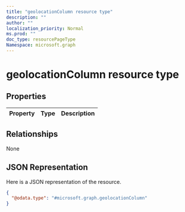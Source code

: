 ```yaml
---
title: "geolocationColumn resource type"
description: ""
author: ""
localization_priority: Normal
ms.prod: ""
doc_type: resourcePageType
Namespace: microsoft.graph
---
```



# geolocationColumn resource type



## Properties
|Property|Type|Description|
|:---|:---|:---|

## Relationships
None

## JSON Representation
Here is a JSON representation of the resource.
<!-- {
  "blockType": "resource",
  "@odata.type": "microsoft.graph.geolocationColumn"
}
-->
``` json
{
  "@odata.type": "#microsoft.graph.geolocationColumn"
}
```

